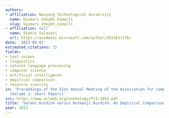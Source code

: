 ```yaml
---
authors:
- affiliation: Nanyang Technological University
  name: Kyumars Sheykh Esmaili
  slug: kyumars_sheykh_esmaili
- affiliation: null
  name: Shahin Salavati
  url: https://academic.microsoft.com/author/2031611776/
date: '2013-08-01'
estimated_citations: 15
fields:
- text corpus
- linguistics
- natural language processing
- computer science
- artificial intelligence
- empirical comparison
- resource scarcity
in: 'Proceedings of the 51st Annual Meeting of the Association for Computational Linguistics
  (Volume 2: Short Papers)'
src: https://www.aclweb.org/anthology/P13-2054.pdf
title: 'Sorani Kurdish versus Kurmanji Kurdish: An Empirical Comparison'
year: 2013
---
```

